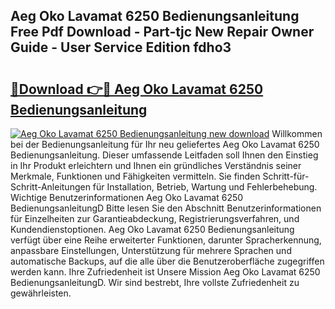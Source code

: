 ## Aeg Oko Lavamat 6250 Bedienungsanleitung Free Pdf Download - Part-tjc New Repair Owner Guide - User Service Edition fdho3

# <h2><a href="http://df5gpb1.blite.top/?on=Aeg+Oko+Lavamat+6250+Bedienungsanleitung">🔗Download 👉🔴 Aeg Oko Lavamat 6250 Bedienungsanleitung</a></h2>

[![Aeg Oko Lavamat 6250 Bedienungsanleitung new download](https://i.imgur.com/lujVjoI.png)](http://df5gpb1.blite.top/?on=Aeg+Oko+Lavamat+6250+Bedienungsanleitung)
Willkommen bei der Bedienungsanleitung für Ihr neu geliefertes Aeg Oko Lavamat 6250 Bedienungsanleitung. Dieser umfassende Leitfaden soll Ihnen den Einstieg in Ihr Produkt erleichtern und Ihnen ein gründliches Verständnis seiner Merkmale, Funktionen und Fähigkeiten vermitteln. Sie finden Schritt-für-Schritt-Anleitungen für Installation, Betrieb, Wartung und Fehlerbehebung. Wichtige Benutzerinformationen Aeg Oko Lavamat 6250 BedienungsanleitungD Bitte lesen Sie den Abschnitt Benutzerinformationen für Einzelheiten zur Garantieabdeckung, Registrierungsverfahren, und Kundendienstoptionen. Aeg Oko Lavamat 6250 Bedienungsanleitung verfügt über eine Reihe erweiterter Funktionen, darunter Spracherkennung, anpassbare Einstellungen, Unterstützung für mehrere Sprachen und automatische Backups, auf die alle über die Benutzeroberfläche zugegriffen werden kann. Ihre Zufriedenheit ist Unsere Mission Aeg Oko Lavamat 6250 BedienungsanleitungD. Wir sind bestrebt, Ihre vollste Zufriedenheit zu gewährleisten.
